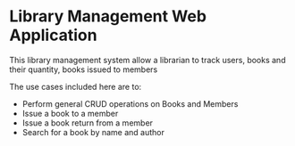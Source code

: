 # Library Management Web Application
This library management system allow a librarian to track users, books and their quantity, books issued to members

The use cases included here are to:
- Perform general CRUD operations on Books and Members
- Issue a book to a member
- Issue a book return from a member
- Search for a book by name and author
